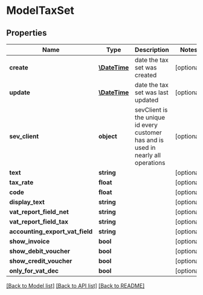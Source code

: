 # ModelTaxSet

## Properties
Name | Type | Description | Notes
------------ | ------------- | ------------- | -------------
**create** | [**\DateTime**](\DateTime.md) | date the tax set was created | [optional] 
**update** | [**\DateTime**](\DateTime.md) | date the tax set was last updated | [optional] 
**sev_client** | **object** | sevClient is the unique id every customer has and is used in nearly all operations | [optional] 
**text** | **string** |  | [optional] 
**tax_rate** | **float** |  | [optional] 
**code** | **float** |  | [optional] 
**display_text** | **string** |  | [optional] 
**vat_report_field_net** | **string** |  | [optional] 
**vat_report_field_tax** | **string** |  | [optional] 
**accounting_export_vat_field** | **string** |  | [optional] 
**show_invoice** | **bool** |  | [optional] 
**show_debit_voucher** | **bool** |  | [optional] 
**show_credit_voucher** | **bool** |  | [optional] 
**only_for_vat_dec** | **bool** |  | [optional] 

[[Back to Model list]](../README.md#documentation-for-models) [[Back to API list]](../README.md#documentation-for-api-endpoints) [[Back to README]](../README.md)


